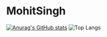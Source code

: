 # MohitSingh
[![Anurag's GitHub stats](https://github-readme-stats.vercel.app/api?username=mohitsingh351)](https://github.com/mohitsingh351/github-readme-stats)
![Top Langs](https://github-readme-stats.vercel.app/api/top-langs/?username=mohitsingh351&theme=tokyonight)
